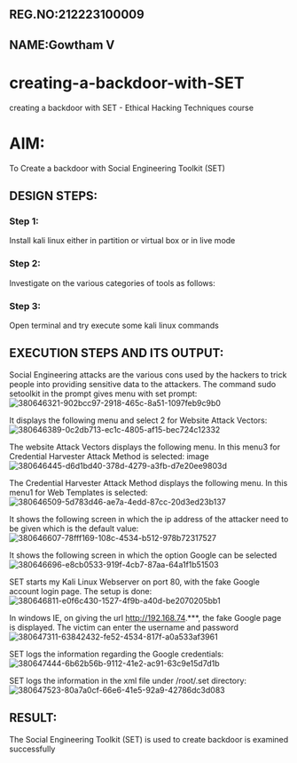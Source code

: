 ## REG.NO:212223100009
## NAME:Gowtham V
# creating-a-backdoor-with-SET
creating a backdoor with SET - Ethical Hacking Techniques course

# AIM:
To Create a backdoor with Social Engineering Toolkit (SET)

## DESIGN STEPS:

### Step 1:
Install kali linux either in partition or virtual box or in live mode

### Step 2:
Investigate on the various categories of tools as follows:

### Step 3:
Open terminal and try execute some kali linux commands

## EXECUTION STEPS AND ITS OUTPUT:
Social Engineering attacks are the various cons used by the hackers to trick people into providing sensitive data to the attackers. 
The command sudo setoolkit in the prompt gives menu with set prompt:
![380646321-902bcc97-2918-465c-8a51-1097feb9c9b0](https://github.com/user-attachments/assets/6349f14d-1c30-4eb5-9801-bad6a73f9e91)

It displays the following menu and select 2 for Website Attack Vectors: 
![380646389-0c2db713-ec1c-4805-af15-bec724c12332](https://github.com/user-attachments/assets/42b2d930-90a4-4a09-9873-345a90a27e0c)


The website Attack Vectors displays the following menu. In this menu3 for Credential Harvester Attack Method is selected: image
![380646445-d6d1bd40-378d-4279-a3fb-d7e20ee9803d](https://github.com/user-attachments/assets/178fc9ba-7cba-4740-be23-f6a72f5ede0e)

The Credential Harvester Attack Method displays the following menu. In this menu1 for Web Templates is selected: 
![380646509-5d783d46-ae7a-4edd-87cc-20d3ed23b137](https://github.com/user-attachments/assets/ff416b9b-a65c-47b8-9acb-60731df9bb07)

It shows the following screen in which the ip address of the attacker need to be given which is the default value: 
![380646607-78fff169-108c-4534-b512-978b72317527](https://github.com/user-attachments/assets/986254f6-ad91-4100-944d-165b0aebc7e3)

It shows the following screen in which the option Google can be selected 
![380646696-e8cb0533-919f-4cb7-87aa-64a1f1b51503](https://github.com/user-attachments/assets/6afeec53-f6b4-4ad1-8639-c2c36d207622)

SET starts my Kali Linux Webserver on port 80, with the fake Google account login page. The setup is done: 
![380646811-e0f6c430-1527-4f9b-a40d-be2070205bb1](https://github.com/user-attachments/assets/2d4ad1d0-5f1e-4d36-9140-821a60bbedab)

In windows IE, on giving the url http://192.168.74.***, the fake Google page is displayed. The victim can enter the username and password 
![380647311-63842432-fe52-4534-817f-a0a533af3961](https://github.com/user-attachments/assets/cd5c534d-b070-4abe-aef3-9b8bf5ab5ec9)

SET logs the information regarding the Google credentials: 
![380647444-6b62b56b-9112-41e2-ac91-63c9e15d7d1b](https://github.com/user-attachments/assets/66a49d48-563e-4700-a56e-56399a85ae21)

SET logs the information in the xml file under /root/.set directory: 
![380647523-80a7a0cf-66e6-41e5-92a9-42786dc3d083](https://github.com/user-attachments/assets/c3534a9e-926c-47a8-b63b-48b7e20b7dd4)


## RESULT:
The Social Engineering Toolkit (SET) is used to create backdoor is  examined successfully
